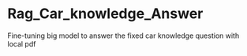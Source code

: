 # Rag_Car_knowledge_Answer
Fine-tuning big model to answer the fixed car knowledge question with local pdf
